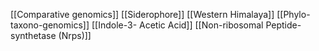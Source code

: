 [[Comparative genomics]]
[[Siderophore]]
[[Western Himalaya]]
[[Phylo-taxono-genomics]]
[[Indole-3- Acetic Acid]]
[[Non-ribosomal Peptide-synthetase (Nrps)]]
